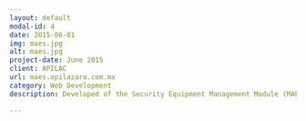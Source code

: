 ```yaml
---
layout: default
modal-id: 4
date: 2015-06-01
img: maes.jpg
alt: maes.jpg
project-date: June 2015
client: APILAC
url: maes.apilazaro.com.mx
category: Web Development
description: Developed of the Security Equipment Management Module (MAES). This system consists of the security equipment reviews management for each terminal or company that was located in the port area, facilitating the work of the emergency teams

---
```

